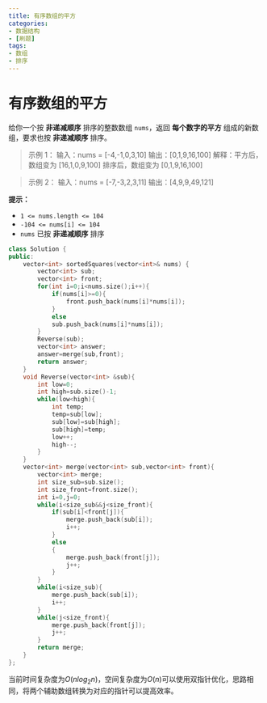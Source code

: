 ```yaml
---
title: 有序数组的平方
categories:
- 数据结构
- [刷题]
tags:
- 数组
- 排序
---
```

<head>
    <script src="https://cdn.mathjax.org/mathjax/latest/MathJax.js?config=TeX-AMS-MML_HTMLorMML" type="text/javascript"></script>
    <script type="text/x-mathjax-config">
        MathJax.Hub.Config({
            tex2jax: {
            skipTags: ['script', 'noscript', 'style', 'textarea', 'pre'],
            inlineMath: [['$','$']]
            }
        });
    </script>
</head>

# 有序数组的平方

给你一个按 **非递减顺序** 排序的整数数组 `nums`，返回 **每个数字的平方** 组成的新数组，要求也按 **非递减顺序** 排序。

>示例 1：
输入：nums = [-4,-1,0,3,10]
输出：[0,1,9,16,100]
解释：平方后，数组变为 [16,1,0,9,100]
排序后，数组变为 [0,1,9,16,100]

> 示例 2：
输入：nums = [-7,-3,2,3,11]
输出：[4,9,9,49,121]

**提示：**

- `1 <= nums.length <= 104`
- `-104 <= nums[i] <= 104`
- `nums` 已按 **非递减顺序** 排序

 

```c++
class Solution {
public:
    vector<int> sortedSquares(vector<int>& nums) {
        vector<int> sub;
        vector<int> front;
        for(int i=0;i<nums.size();i++){
            if(nums[i]>=0){
                front.push_back(nums[i]*nums[i]);
            }
            else
            sub.push_back(nums[i]*nums[i]);
        }
        Reverse(sub);
        vector<int> answer;
        answer=merge(sub,front);
        return answer;
    }
    void Reverse(vector<int> &sub){
        int low=0;
        int high=sub.size()-1;
        while(low<high){
            int temp;
            temp=sub[low];
            sub[low]=sub[high];
            sub[high]=temp;
            low++;
            high--;
        }
    }
    vector<int> merge(vector<int> sub,vector<int> front){
        vector<int> merge;
        int size_sub=sub.size();
        int size_front=front.size();
        int i=0,j=0;
        while(i<size_sub&&j<size_front){
            if(sub[i]<front[j]){
                merge.push_back(sub[i]);
                i++;
            }
            else
            {
                merge.push_back(front[j]);
                j++;
            }
        }
        while(i<size_sub){
            merge.push_back(sub[i]);
            i++;
        }
        while(j<size_front){
            merge.push_back(front[j]);
            j++;
        }
        return merge;
    }
};
```

当前时间复杂度为$O(nlog_2n)$，空间复杂度为$O(n)$可以使用双指针优化，思路相同，将两个辅助数组转换为对应的指针可以提高效率。

